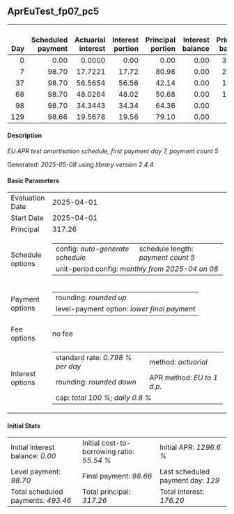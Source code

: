 <h2>AprEuTest_fp07_pc5</h2>
<table>
    <thead style="vertical-align: bottom;">
        <th style="text-align: right;">Day</th>
        <th style="text-align: right;">Scheduled payment</th>
        <th style="text-align: right;">Actuarial interest</th>
        <th style="text-align: right;">Interest portion</th>
        <th style="text-align: right;">Principal portion</th>
        <th style="text-align: right;">Interest balance</th>
        <th style="text-align: right;">Principal balance</th>
        <th style="text-align: right;">Total actuarial interest</th>
        <th style="text-align: right;">Total interest</th>
        <th style="text-align: right;">Total principal</th>
    </thead>
    <tr style="text-align: right;">
        <td class="ci00">0</td>
        <td class="ci01" style="white-space: nowrap;">0.00</td>
        <td class="ci02">0.0000</td>
        <td class="ci03">0.00</td>
        <td class="ci04">0.00</td>
        <td class="ci05">0.00</td>
        <td class="ci06">317.26</td>
        <td class="ci07">0.0000</td>
        <td class="ci08">0.00</td>
        <td class="ci09">0.00</td>
    </tr>
    <tr style="text-align: right;">
        <td class="ci00">7</td>
        <td class="ci01" style="white-space: nowrap;">98.70</td>
        <td class="ci02">17.7221</td>
        <td class="ci03">17.72</td>
        <td class="ci04">80.98</td>
        <td class="ci05">0.00</td>
        <td class="ci06">236.28</td>
        <td class="ci07">17.7221</td>
        <td class="ci08">17.72</td>
        <td class="ci09">80.98</td>
    </tr>
    <tr style="text-align: right;">
        <td class="ci00">37</td>
        <td class="ci01" style="white-space: nowrap;">98.70</td>
        <td class="ci02">56.5654</td>
        <td class="ci03">56.56</td>
        <td class="ci04">42.14</td>
        <td class="ci05">0.00</td>
        <td class="ci06">194.14</td>
        <td class="ci07">74.2876</td>
        <td class="ci08">74.28</td>
        <td class="ci09">123.12</td>
    </tr>
    <tr style="text-align: right;">
        <td class="ci00">68</td>
        <td class="ci01" style="white-space: nowrap;">98.70</td>
        <td class="ci02">48.0264</td>
        <td class="ci03">48.02</td>
        <td class="ci04">50.68</td>
        <td class="ci05">0.00</td>
        <td class="ci06">143.46</td>
        <td class="ci07">122.3139</td>
        <td class="ci08">122.30</td>
        <td class="ci09">173.80</td>
    </tr>
    <tr style="text-align: right;">
        <td class="ci00">98</td>
        <td class="ci01" style="white-space: nowrap;">98.70</td>
        <td class="ci02">34.3443</td>
        <td class="ci03">34.34</td>
        <td class="ci04">64.36</td>
        <td class="ci05">0.00</td>
        <td class="ci06">79.10</td>
        <td class="ci07">156.6583</td>
        <td class="ci08">156.64</td>
        <td class="ci09">238.16</td>
    </tr>
    <tr style="text-align: right;">
        <td class="ci00">129</td>
        <td class="ci01" style="white-space: nowrap;">98.66</td>
        <td class="ci02">19.5678</td>
        <td class="ci03">19.56</td>
        <td class="ci04">79.10</td>
        <td class="ci05">0.00</td>
        <td class="ci06">0.00</td>
        <td class="ci07">176.2260</td>
        <td class="ci08">176.20</td>
        <td class="ci09">317.26</td>
    </tr>
</table>
<h4>Description</h4>
<p><i>EU APR test amortisation schedule, first payment day 7, payment count 5</i></p>
<p>Generated: <i>2025-05-08 using library version 2.4.4</i></p>
<h4>Basic Parameters</h4>
<table>
    <tr>
        <td>Evaluation Date</td>
        <td>2025-04-01</td>
    </tr>
    <tr>
        <td>Start Date</td>
        <td>2025-04-01</td>
    </tr>
    <tr>
        <td>Principal</td>
        <td>317.26</td>
    </tr>
    <tr>
        <td>Schedule options</td>
        <td>
            <table>
                <tr>
                    <td>config: <i>auto-generate schedule</i></td>
                    <td>schedule length: <i><i>payment count</i> 5</i></td>
                </tr>
                <tr>
                    <td colspan="2" style="white-space: nowrap;">unit-period config: <i>monthly from 2025-04 on 08</i></td>
                </tr>
            </table>
        </td>
    </tr>
    <tr>
        <td>Payment options</td>
        <td>
            <table>
                <tr>
                    <td>rounding: <i>rounded up</i></td>
                </tr>
                <tr>
                    <td>level-payment option: <i>lower&nbsp;final&nbsp;payment</i></td>
                </tr>
            </table>
        </td>
    </tr>
    <tr>
        <td>Fee options</td>
        <td>no fee
        </td>
    </tr>
    <tr>
        <td>Interest options</td>
        <td>
            <table>
                <tr>
                    <td>standard rate: <i>0.798 % per day</i></td>
                    <td>method: <i>actuarial</i></td>
                </tr>
                <tr>
                    <td>rounding: <i>rounded down</i></td>
                    <td>APR method: <i>EU to 1 d.p.</i></td>
                </tr>
                <tr>
                    <td colspan="2">cap: <i>total 100 %; daily 0.8 %</td>
                </tr>
            </table>
        </td>
    </tr>
</table>
<h4>Initial Stats</h4>
<table>
    <tr>
        <td>Initial interest balance: <i>0.00</i></td>
        <td>Initial cost-to-borrowing ratio: <i>55.54 %</i></td>
        <td>Initial APR: <i>1296.6 %</i></td>
    </tr>
    <tr>
        <td>Level payment: <i>98.70</i></td>
        <td>Final payment: <i>98.66</i></td>
        <td>Last scheduled payment day: <i>129</i></td>
    </tr>
    <tr>
        <td>Total scheduled payments: <i>493.46</i></td>
        <td>Total principal: <i>317.26</i></td>
        <td>Total interest: <i>176.20</i></td>
    </tr>
</table>